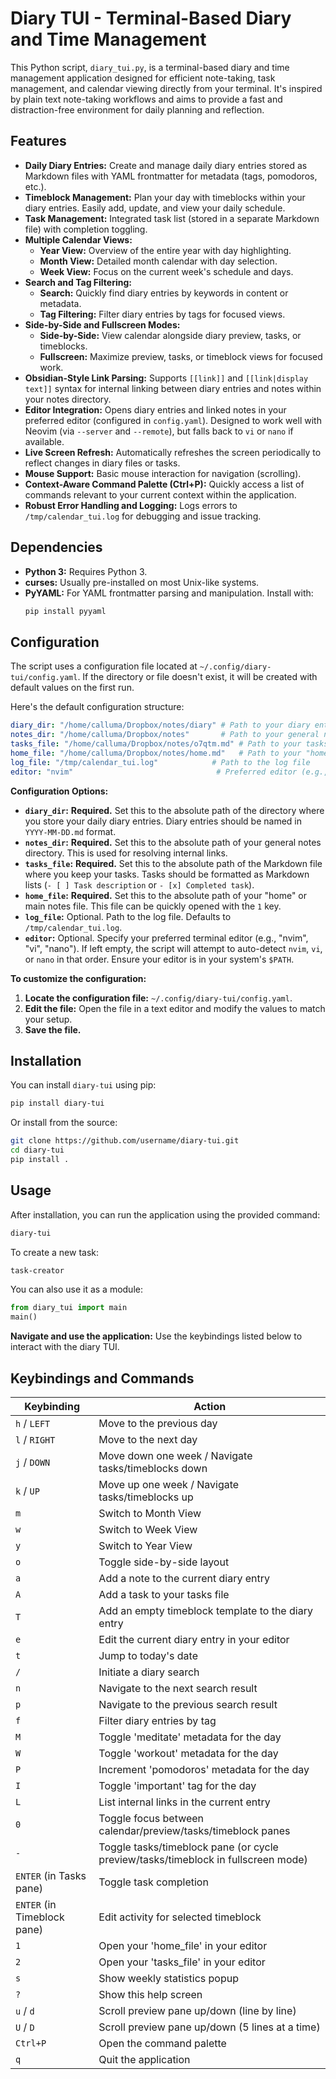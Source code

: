 # Diary TUI - Terminal-Based Diary and Time Management

This Python script, `diary_tui.py`, is a terminal-based diary and time management application designed for efficient note-taking, task management, and calendar viewing directly from your terminal. It's inspired by plain text note-taking workflows and aims to provide a fast and distraction-free environment for daily planning and reflection.

## Features

- **Daily Diary Entries:** Create and manage daily diary entries stored as Markdown files with YAML frontmatter for metadata (tags, pomodoros, etc.).
- **Timeblock Management:**  Plan your day with timeblocks within your diary entries. Easily add, update, and view your daily schedule.
- **Task Management:**  Integrated task list (stored in a separate Markdown file) with completion toggling.
- **Multiple Calendar Views:**
    - **Year View:**  Overview of the entire year with day highlighting.
    - **Month View:**  Detailed month calendar with day selection.
    - **Week View:**  Focus on the current week's schedule and days.
- **Search and Tag Filtering:**
    - **Search:** Quickly find diary entries by keywords in content or metadata.
    - **Tag Filtering:**  Filter diary entries by tags for focused views.
- **Side-by-Side and Fullscreen Modes:**
    - **Side-by-Side:** View calendar alongside diary preview, tasks, or timeblocks.
    - **Fullscreen:** Maximize preview, tasks, or timeblock views for focused work.
- **Obsidian-Style Link Parsing:**  Supports `[[link]]` and `[[link|display text]]` syntax for internal linking between diary entries and notes within your notes directory.
- **Editor Integration:**  Opens diary entries and linked notes in your preferred editor (configured in `config.yaml`). Designed to work well with Neovim (via `--server` and `--remote`), but falls back to `vi` or `nano` if available.
- **Live Screen Refresh:**  Automatically refreshes the screen periodically to reflect changes in diary files or tasks.
- **Mouse Support:**  Basic mouse interaction for navigation (scrolling).
- **Context-Aware Command Palette (Ctrl+P):**  Quickly access a list of commands relevant to your current context within the application.
- **Robust Error Handling and Logging:**  Logs errors to `/tmp/calendar_tui.log` for debugging and issue tracking.

## Dependencies

- **Python 3:**  Requires Python 3.
- **curses:**  Usually pre-installed on most Unix-like systems.
- **PyYAML:**  For YAML frontmatter parsing and manipulation. Install with:
  ```bash
  pip install pyyaml
  ```

## Configuration

The script uses a configuration file located at `~/.config/diary-tui/config.yaml`. If the directory or file doesn't exist, it will be created with default values on the first run.

Here's the default configuration structure:

```yaml
diary_dir: "/home/calluma/Dropbox/notes/diary" # Path to your diary entries directory
notes_dir: "/home/calluma/Dropbox/notes"       # Path to your general notes directory (for linking)
tasks_file: "/home/calluma/Dropbox/notes/o7qtm.md" # Path to your tasks Markdown file
home_file: "/home/calluma/Dropbox/notes/home.md"   # Path to your "home" or main notes file
log_file: "/tmp/calendar_tui.log"            # Path to the log file
editor: "nvim"                                # Preferred editor (e.g., "nvim", "vi", "nano", or leave empty for auto-detection)
```

**Configuration Options:**

- **`diary_dir`:**  **Required.**  Set this to the absolute path of the directory where you store your daily diary entries. Diary entries should be named in `YYYY-MM-DD.md` format.
- **`notes_dir`:** **Required.** Set this to the absolute path of your general notes directory. This is used for resolving internal links.
- **`tasks_file`:** **Required.**  Set this to the absolute path of the Markdown file where you keep your tasks. Tasks should be formatted as Markdown lists (`- [ ] Task description` or `- [x] Completed task`).
- **`home_file`:** **Required.** Set this to the absolute path of your "home" or main notes file. This file can be quickly opened with the `1` key.
- **`log_file`:**  Optional. Path to the log file. Defaults to `/tmp/calendar_tui.log`.
- **`editor`:** Optional.  Specify your preferred terminal editor (e.g., "nvim", "vi", "nano"). If left empty, the script will attempt to auto-detect `nvim`, `vi`, or `nano` in that order.  Ensure your editor is in your system's `$PATH`.

**To customize the configuration:**

1. **Locate the configuration file:** `~/.config/diary-tui/config.yaml`.
2. **Edit the file:** Open the file in a text editor and modify the values to match your setup.
3. **Save the file.**

## Installation

You can install `diary-tui` using pip:

```bash
pip install diary-tui
```

Or install from the source:

```bash
git clone https://github.com/username/diary-tui.git
cd diary-tui
pip install .
```

## Usage

After installation, you can run the application using the provided command:

```bash
diary-tui
```

To create a new task:

```bash
task-creator
```

You can also use it as a module:

```python
from diary_tui import main
main()
```

**Navigate and use the application:** Use the keybindings listed below to interact with the diary TUI.

## Keybindings and Commands

| Keybinding | Action                                     |
|------------|---------------------------------------------|
| `h` / `LEFT` | Move to the previous day                  |
| `l` / `RIGHT`| Move to the next day                     |
| `j` / `DOWN` | Move down one week / Navigate tasks/timeblocks down |
| `k` / `UP`   | Move up one week / Navigate tasks/timeblocks up   |
| `m`          | Switch to Month View                      |
| `w`          | Switch to Week View                       |
| `y`          | Switch to Year View                       |
| `o`          | Toggle side-by-side layout               |
| `a`          | Add a note to the current diary entry     |
| `A`          | Add a task to your tasks file             |
| `T`          | Add an empty timeblock template to the diary entry |
| `e`          | Edit the current diary entry in your editor |
| `t`          | Jump to today's date                      |
| `/`          | Initiate a diary search                   |
| `n`          | Navigate to the next search result       |
| `p`          | Navigate to the previous search result   |
| `f`          | Filter diary entries by tag               |
| `M`          | Toggle 'meditate' metadata for the day    |
| `W`          | Toggle 'workout' metadata for the day     |
| `P`          | Increment 'pomodoros' metadata for the day|
| `I`          | Toggle 'important' tag for the day       |
| `L`          | List internal links in the current entry  |
| `0`          | Toggle focus between calendar/preview/tasks/timeblock panes |
| `-`          | Toggle tasks/timeblock pane (or cycle preview/tasks/timeblock in fullscreen mode)|
| `ENTER` (in Tasks pane) | Toggle task completion |
| `ENTER` (in Timeblock pane) | Edit activity for selected timeblock |
| `1`          | Open your 'home_file' in your editor     |
| `2`          | Open your 'tasks_file' in your editor    |
| `s`          | Show weekly statistics popup              |
| `?`          | Show this help screen                     |
| `u` / `d`    | Scroll preview pane up/down (line by line)|
| `U` / `D`    | Scroll preview pane up/down (5 lines at a time)|
| `Ctrl+P`     | Open the command palette                  |
| `q`          | Quit the application                      |


